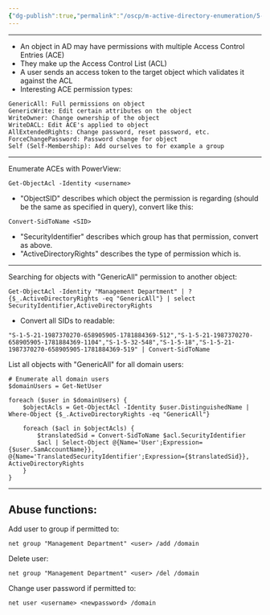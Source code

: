 ```yaml
---
{"dg-publish":true,"permalink":"/oscp/m-active-directory-enumeration/5-object-permissions/"}
---
```


------
- An object in AD may have permissions with multiple Access Control Entries (ACE)
- They make up the Access Control List (ACL)
- A user sends an access token to the target object which validates it against the ACL
- Interesting ACE permission types:
```
GenericAll: Full permissions on object
GenericWrite: Edit certain attributes on the object
WriteOwner: Change ownership of the object
WriteDACL: Edit ACE's applied to object
AllExtendedRights: Change password, reset password, etc.
ForceChangePassword: Password change for object
Self (Self-Membership): Add ourselves to for example a group
```

----------
Enumerate ACEs with PowerView:
```
Get-ObjectAcl -Identity <username>
```
- "ObjectSID" describes which object the permission is regarding (should be the same as specified in query), convert like this:
```
Convert-SidToName <SID>
```
- "SecurityIdentifier" describes which group has that permission, convert as above.
- "ActiveDirectoryRights" describes the type of permission which is.

---------------
Searching for objects with "GenericAll" permission to another object:
```
Get-ObjectAcl -Identity "Management Department" | ? {$_.ActiveDirectoryRights -eq "GenericAll"} | select SecurityIdentifier,ActiveDirectoryRights
```
- Convert all SIDs to readable:
```
"S-1-5-21-1987370270-658905905-1781884369-512","S-1-5-21-1987370270-658905905-1781884369-1104","S-1-5-32-548","S-1-5-18","S-1-5-21-1987370270-658905905-1781884369-519" | Convert-SidToName
```

List all objects with "GenericAll" for all domain users:
```
# Enumerate all domain users
$domainUsers = Get-NetUser

foreach ($user in $domainUsers) {
    $objectAcls = Get-ObjectAcl -Identity $user.DistinguishedName | Where-Object {$_.ActiveDirectoryRights -eq "GenericAll"}
    
    foreach ($acl in $objectAcls) {
        $translatedSid = Convert-SidToName $acl.SecurityIdentifier
        $acl | Select-Object @{Name='User';Expression={$user.SamAccountName}}, @{Name='TranslatedSecurityIdentifier';Expression={$translatedSid}}, ActiveDirectoryRights
    }
}
```

--------------
## Abuse functions:

Add user to group if permitted to:
```
net group "Management Department" <user> /add /domain
```
Delete user:
```
net group "Management Department" <user> /del /domain
```

Change user password if permitted to:
```
net user <username> <newpassword> /domain
```
